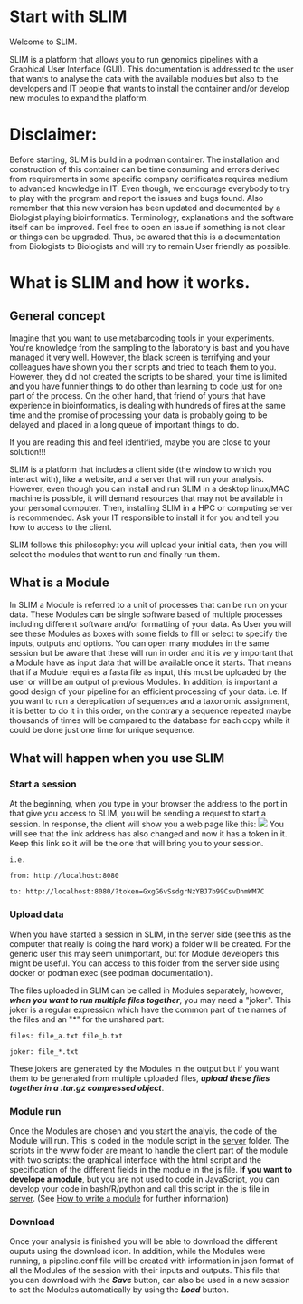 # Start with SLIM

Welcome to SLIM. 

SLIM is a platform that allows you to run genomics pipelines with a Graphical User Interface (GUI). This documentation is addressed to the user that wants to analyse the data with the available modules but also to the developers and IT people that wants to install the container and/or develop new modules to expand the platform.

# Disclaimer:
Before starting, SLIM is build in a podman container. The installation and construction of this container can be time consuming and errors derived from requirements in some specific company certificates requires medium to advanced knowledge in IT. Even though, we encourage everybody to try to play with the program and report the issues and bugs found.
Also remember that this new version has been updated and documented by a Biologist playing bioinformatics. Terminology, explanations and the software itself can be improved. Feel free to open an issue if something is not clear or things can be upgraded. Thus, be awared that this is a documentation from Biologists to Biologists and will try to remain User friendly as possible.

# What is SLIM and how it works.
## General concept
Imagine that you want to use metabarcoding tools in your experiments. You're knowledge from the sampling to the laboratory is bast and you have managed it very well. However, the black screen is terrifying and your colleagues have shown you their scripts and tried to teach them to you. However, they did not created the scripts to be shared, your time is limited and you have funnier things to do other than learning to code just for one part of the process. On the other hand, that friend of yours that have experience in bioinformatics, is dealing with hundreds of fires at the same time and the promise of processing your data is probably going to be delayed and placed in a long queue of important things to do.

If you are reading this and feel identified, maybe you are close to your solution!!!

SLIM is a platform that includes a client side (the window to which you interact with), like a website, and a server that will run your analysis. However, even though you can install and run SLIM in a desktop linux/MAC machine is possible, it will demand resources that may not be available in your personal computer. Then, installing SLIM in a HPC or computing server is recommended. Ask your IT responsible to install it for you and tell you how to access to the client.

SLIM follows this philosophy: you will upload your initial data, then you will select the modules that want to run and finally run them.

## What is a Module

In SLIM a Module is referred to a unit of processes that can be run on your data. These Modules can be single software based of multiple processes including different software and/or formatting of your data. As User you will see these Modules as boxes with some fields to fill or select to specify the inputs, outputs and options. You can open many modules in the same session but be aware that these will run in order and it is very important that a Module have as input data that will be available once it starts. That means that if a Module requires a fasta file as input, this must be uploaded by the user or will be an output of previous Modules. In addition, is important a good design of your pipeline for an efficient processing of your data. i.e. If you want to run a dereplication of sequences and a taxonomic assignment, it is better to do it in this order, on the contrary a sequence repeated maybe thousands of times will be compared to the database for each copy while it could be done just one time for unique sequence.

## What will happen when you use SLIM
### Start a session
At the beginning, when you type in your browser the address to the port in that give you access to SLIM, you will be sending a request to start a session. In response, the client will show you a web page like this:
![](https://github.com/adriantich/SLIM/blob/master/tutos/slim_webpage.png)
You will see that the link address has also changed and now it has a token in it. Keep this link so it will be the one that will bring you to your session.

    i.e.

    from: http://localhost:8080

    to: http://localhost:8080/?token=GxgG6vSsdgrNzYBJ7b99CsvDhmWM7C

### Upload data
When you have started a session in SLIM, in the server side (see this as the computer that really is doing the hard work) a folder will be created. For the generic user this may seem unimportant, but for Module developers this might be useful. You can access to this folder from the server side using docker or podman exec (see podman documentation). 

The files uploaded in SLIM can be called in Modules separately, however, __*when you want to run multiple files together*__, you may need a "joker". This joker is a regular expression which have the common part of the names of the files and an "*" for the unshared part:

    files: file_a.txt file_b.txt

    joker: file_*.txt

These jokers are generated by the Modules in the output but if you want them to be generated from multiple uploaded files, __*upload these files together in a .tar.gz compressed object*__.

### Module run
Once the Modules are chosen and you start the analyis, the code of the Module will run. This is coded in the module script in the [server](https://github.com/adriantich/SLIM/tree/master/server/modules) folder. The scripts in the [www](https://github.com/adriantich/SLIM/tree/master/www/modules) folder are meant to handle the client part of the module with two scripts: the graphical interface with the html script and the specification of the different fields in the module in the js file.
__If you want to develope a module__, but you are not used to code in JavaScript, you can develop your code in bash/R/python and call this script in the js file in [server](https://github.com/adriantich/SLIM/tree/master/server/modules). (See [How to write a module](https://github.com/adriantich/SLIM/wiki/How-to-write-a-new-module) for further information)

### Download
Once your analysis is finished you will be able to download the different ouputs using the download icon. In addition, while the Modules were running, a pipeline.conf file will be created with information in json format of all the Modules of the session with their inputs and outputs. This file that you can download with the __*Save*__ button, can also be used in a new session to set the Modules automatically by using the __*Load*__ button.